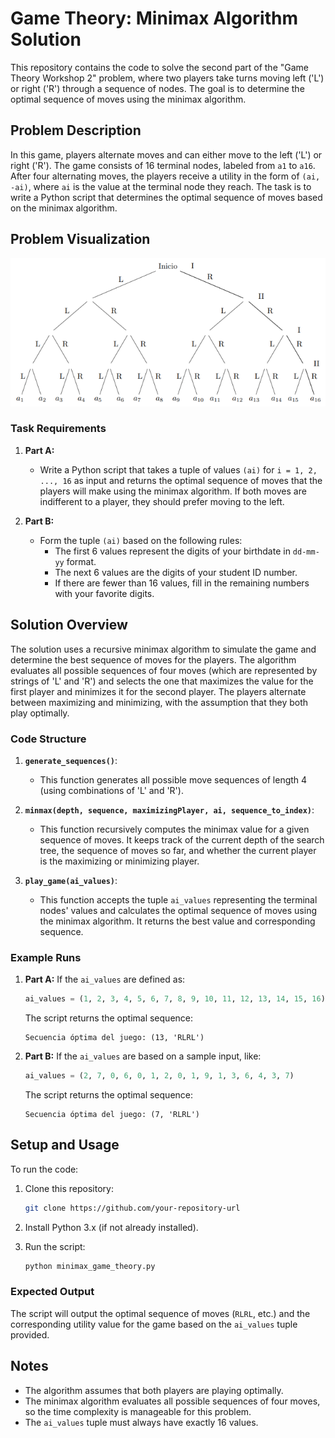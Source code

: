 # Game Theory: Minimax Algorithm Solution

This repository contains the code to solve the second part of the "Game Theory Workshop 2" problem, where two players take turns moving left ('L') or right ('R') through a sequence of nodes. The goal is to determine the optimal sequence of moves using the minimax algorithm.

## Problem Description

In this game, players alternate moves and can either move to the left ('L') or right ('R'). The game consists of 16 terminal nodes, labeled from `a1` to `a16`. After four alternating moves, the players receive a utility in the form of `(ai, -ai)`, where `ai` is the value at the terminal node they reach. The task is to write a Python script that determines the optimal sequence of moves based on the minimax algorithm.

## Problem Visualization

![game](game.png)

### Task Requirements

1. **Part A:**
   - Write a Python script that takes a tuple of values `(ai)` for `i = 1, 2, ..., 16` as input and returns the optimal sequence of moves that the players will make using the minimax algorithm. If both moves are indifferent to a player, they should prefer moving to the left.
   
2. **Part B:**
   - Form the tuple `(ai)` based on the following rules:
     - The first 6 values represent the digits of your birthdate in `dd-mm-yy` format.
     - The next 6 values are the digits of your student ID number.
     - If there are fewer than 16 values, fill in the remaining numbers with your favorite digits.

## Solution Overview

The solution uses a recursive minimax algorithm to simulate the game and determine the best sequence of moves for the players. The algorithm evaluates all possible sequences of four moves (which are represented by strings of 'L' and 'R') and selects the one that maximizes the value for the first player and minimizes it for the second player. The players alternate between maximizing and minimizing, with the assumption that they both play optimally.

### Code Structure

1. **`generate_sequences()`**:
   - This function generates all possible move sequences of length 4 (using combinations of 'L' and 'R').

2. **`minmax(depth, sequence, maximizingPlayer, ai, sequence_to_index)`**:
   - This function recursively computes the minimax value for a given sequence of moves. It keeps track of the current depth of the search tree, the sequence of moves so far, and whether the current player is the maximizing or minimizing player.
   
3. **`play_game(ai_values)`**:
   - This function accepts the tuple `ai_values` representing the terminal nodes' values and calculates the optimal sequence of moves using the minimax algorithm. It returns the best value and corresponding sequence.

### Example Runs

1. **Part A:**
   If the `ai_values` are defined as:

   ```python
   ai_values = (1, 2, 3, 4, 5, 6, 7, 8, 9, 10, 11, 12, 13, 14, 15, 16)
   ```

   The script returns the optimal sequence:

   ```
   Secuencia óptima del juego: (13, 'RLRL')
   ```

2. **Part B:**
   If the `ai_values` are based on a sample input, like:

   ```python
   ai_values = (2, 7, 0, 6, 0, 1, 2, 0, 1, 9, 1, 3, 6, 4, 3, 7)
   ```

   The script returns the optimal sequence:

   ```
   Secuencia óptima del juego: (7, 'RLRL')
   ```

## Setup and Usage

To run the code:

1. Clone this repository:

   ```bash
   git clone https://github.com/your-repository-url
   ```

2. Install Python 3.x (if not already installed).

3. Run the script:

   ```bash
   python minimax_game_theory.py
   ```

### Expected Output

The script will output the optimal sequence of moves (`RLRL`, etc.) and the corresponding utility value for the game based on the `ai_values` tuple provided.

## Notes

- The algorithm assumes that both players are playing optimally.
- The minimax algorithm evaluates all possible sequences of four moves, so the time complexity is manageable for this problem.
- The `ai_values` tuple must always have exactly 16 values.